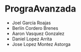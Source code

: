 # PrograAvanzada
- Joel García Roajas
- Berlín Cordero Brenes
- Aaron Vasquez Gonzalez
- Daniel Lopez Arrita
- Jose Lopez Montez Astorga
